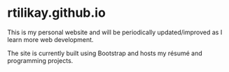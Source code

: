 # rtilikay.github.io

This is my personal website and will be periodically updated/improved as I learn more web development.

The site is currently built using Bootstrap and hosts my résumé and programming projects.
